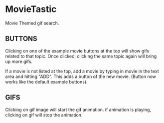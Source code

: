 # MovieTastic
Movie Themed gif search.

## BUTTONS

Clicking on one of the example movie buttons at the top will show gifs related to that topic. Once clicked, clicking the same topic again will bring up more gifs. 

If a movie is not listed at the top, add a movie by typing in movie in the text area and hitting "ADD". This adds a button of the new movie. (Button now works like the default example buttons).

## GIFS
Clicking on gif image will start the gif animation. if animation is playing, clicking on gif will stop the animation.